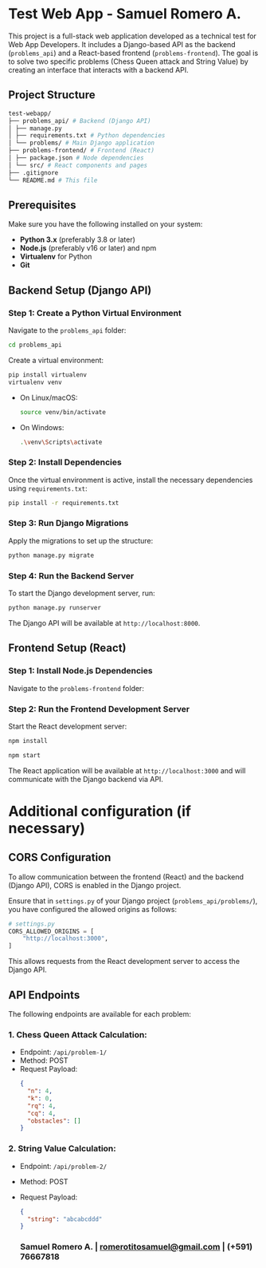 # Test Web App - Samuel Romero A.
This project is a full-stack web application developed as a technical test for Web App Developers. It includes a Django-based API as the backend (`problems_api`) and a React-based frontend (`problems-frontend`). The goal is to solve two specific problems (Chess Queen attack and String Value) by creating an interface that interacts with a backend API.

## Project Structure
```bash
test-webapp/ 
├── problems_api/ # Backend (Django API) 
│ ├── manage.py 
│ ├── requirements.txt # Python dependencies 
│ └── problems/ # Main Django application 
├── problems-frontend/ # Frontend (React) 
│ ├── package.json # Node dependencies 
│ └── src/ # React components and pages 
├── .gitignore 
└── README.md # This file
```

## Prerequisites

Make sure you have the following installed on your system:

- **Python 3.x** (preferably 3.8 or later)
- **Node.js** (preferably v16 or later) and npm
- **Virtualenv** for Python
- **Git**

## Backend Setup (Django API)

### Step 1: Create a Python Virtual Environment

Navigate to the `problems_api` folder:

```bash
cd problems_api
```
Create a virtual environment:
```bash
pip install virtualenv
virtualenv venv
```

- On Linux/macOS:
  ```bash
  source venv/bin/activate
  ```
- On Windows:
  ```bash
  .\venv\Scripts\activate
   ```
### Step 2: Install Dependencies
Once the virtual environment is active, install the necessary dependencies using `requirements.txt`:
```bash
pip install -r requirements.txt
```
### Step 3: Run Django Migrations
Apply the migrations to set up the structure:
```bash
python manage.py migrate
```
### Step 4: Run the Backend Server
To start the Django development server, run:
```bash
python manage.py runserver
```
The Django API will be available at `http://localhost:8000`.

## Frontend Setup (React)
### Step 1: Install Node.js Dependencies
Navigate to the `problems-frontend` folder:
### Step 2: Run the Frontend Development Server
Start the React development server:
```bash
npm install
```
```bash
npm start
```
The React application will be available at `http://localhost:3000` and will communicate with the Django backend via API.

# Additional configuration (if necessary)
## CORS Configuration
To allow communication between the frontend (React) and the backend (Django API), CORS is enabled in the Django project.

Ensure that in `settings.py` of your Django project (`problems_api/problems/`), you have configured the allowed origins as follows:

```python
# settings.py
CORS_ALLOWED_ORIGINS = [
    "http://localhost:3000",
]
```
This allows requests from the React development server to access the Django API.

## API Endpoints
The following endpoints are available for each problem:

### 1. Chess Queen Attack Calculation:

- Endpoint: `/api/problem-1/`
- Method: POST
- Request Payload:
  ```json
  {
    "n": 4,
    "k": 0,
    "rq": 4,
    "cq": 4,
    "obstacles": []
  }
  ```
### 2. String Value Calculation:

- Endpoint: `/api/problem-2/`
- Method: POST
- Request Payload:
  ```json
  {
    "string": "abcabcddd"
  }
  ```

  ### Samuel Romero A. | romerotitosamuel@gmail.com | (+591) 76667818
